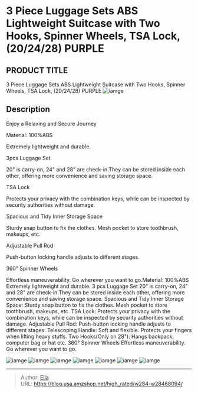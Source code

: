 # 3 Piece Luggage Sets ABS Lightweight Suitcase with Two Hooks, Spinner Wheels, TSA Lock, (20/24/28) PURPLE


## PRODUCT TITLE 

3 Piece Luggage Sets ABS Lightweight Suitcase with Two Hooks, Spinner Wheels, TSA Lock, (20/24/28) PURPLE
![iamge](https://b2bfiles1.gigab2b.cn/image/wkseller/768/20230403_d3fc0e220c9ec1054138cd06b52e1788.jpg)

## Description

Enjoy a Relaxing and Secure Journey

Material: 100%ABS

Extremely lightweight and durable.

3pcs Luggage Set

20&#34; is carry-on, 24&#34; and 28&#34; are check-in.They can be stored inside each other, offering more convenience and saving storage space.













TSA Lock



Protects your privacy with the combination keys, while can be inspected by security authorities without damage.










Spacious and Tidy Inner Storage Space



Sturdy snap button to fix the clothes. Mesh pocket to store toothbrush, makeups, etc.










Adjustable Pull Rod



Push-button locking handle adjusts to different stages.










360° Spinner Wheels



Effortless maneuverability. Go wherever you want to go.Material: 100%ABS Extremely lightweight and durable.
3 pcs Luggage Set 20&#34; is carry-on, 24&#34; and 28&#34; are check-in.They can be stored inside each other, offering more convenience and saving storage space.
Spacious and Tidy Inner Storage Space: Sturdy snap button to fix the clothes. Mesh pocket to store toothbrush, makeups, etc.
TSA Lock: Protects your privacy with the combination keys, while can be inspected by security authorities without damage.
Adjustable Pull Rod: Push-button locking handle adjusts to different stages.
Telescoping Handle: Soft and flexible. Protects your fingers when lifting heavy stuffs.
Two Hooks(Only on 28&#34;): Hangs backpack, computer bag or hat etc.
360° Spinner Wheels Effortless maneuverability. Go wherever you want to go.



![iamge](https://b2bfiles1.gigab2b.cn/image/wkseller/768/20230403_240dd507ac32d952cae28a3a694cc81f.jpg)
![iamge](https://b2bfiles1.gigab2b.cn/image/wkseller/768/20230403_9fb10fde94af8489d0132c26faf2a0f1.jpg)
![iamge](https://b2bfiles1.gigab2b.cn/image/wkseller/768/20230403_865af67b274fd71351f98d30161e8804.jpg)
![iamge](https://b2bfiles1.gigab2b.cn/image/wkseller/768/20230406_d753809da79d13deaa16a852f80c3257.jpg)
![iamge](https://b2bfiles1.gigab2b.cn/image/wkseller/768/20230403_e5c8f6e67b3f69e56be10de40e16fb4c.jpg)
![iamge](https://b2bfiles1.gigab2b.cn/image/wkseller/768/20230403_51d848f13b8e4a49be0b214ab62a7251.jpg)
![iamge](https://b2bfiles1.gigab2b.cn/image/wkseller/768/20230403_238a685097d35df59a2841039ee67388.jpg)


---

> Author: [Ella](https://blog.usa.amzshop.net/)  
> URL: https://blog.usa.amzshop.net/high_rated/w284-w28468094/  

